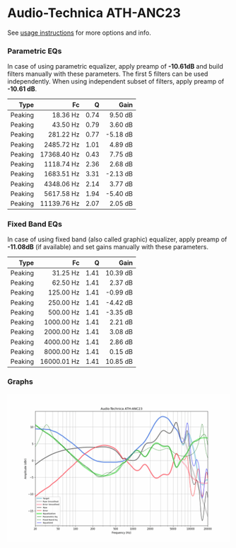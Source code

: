 # Audio-Technica ATH-ANC23
See [usage instructions](https://github.com/jaakkopasanen/AutoEq#usage) for more options and info.

### Parametric EQs
In case of using parametric equalizer, apply preamp of **-10.61dB** and build filters manually
with these parameters. The first 5 filters can be used independently.
When using independent subset of filters, apply preamp of **-10.61 dB**.

| Type    | Fc          |    Q | Gain     |
|--------:|------------:|-----:|---------:|
| Peaking | 18.36 Hz    | 0.74 | 9.50 dB  |
| Peaking | 43.50 Hz    | 0.79 | 3.60 dB  |
| Peaking | 281.22 Hz   | 0.77 | -5.18 dB |
| Peaking | 2485.72 Hz  | 1.01 | 4.89 dB  |
| Peaking | 17368.40 Hz | 0.43 | 7.75 dB  |
| Peaking | 1118.74 Hz  | 2.36 | 2.68 dB  |
| Peaking | 1683.51 Hz  | 3.31 | -2.13 dB |
| Peaking | 4348.06 Hz  | 2.14 | 3.77 dB  |
| Peaking | 5617.58 Hz  | 1.94 | -5.40 dB |
| Peaking | 11139.76 Hz | 2.07 | 2.05 dB  |

### Fixed Band EQs
In case of using fixed band (also called graphic) equalizer, apply preamp of **-11.08dB**
(if available) and set gains manually with these parameters.

| Type    | Fc          |    Q | Gain     |
|--------:|------------:|-----:|---------:|
| Peaking | 31.25 Hz    | 1.41 | 10.39 dB |
| Peaking | 62.50 Hz    | 1.41 | 2.37 dB  |
| Peaking | 125.00 Hz   | 1.41 | -0.99 dB |
| Peaking | 250.00 Hz   | 1.41 | -4.42 dB |
| Peaking | 500.00 Hz   | 1.41 | -3.35 dB |
| Peaking | 1000.00 Hz  | 1.41 | 2.21 dB  |
| Peaking | 2000.00 Hz  | 1.41 | 3.08 dB  |
| Peaking | 4000.00 Hz  | 1.41 | 2.86 dB  |
| Peaking | 8000.00 Hz  | 1.41 | 0.15 dB  |
| Peaking | 16000.01 Hz | 1.41 | 10.85 dB |

### Graphs
![](./Audio-Technica%20ATH-ANC23.png)